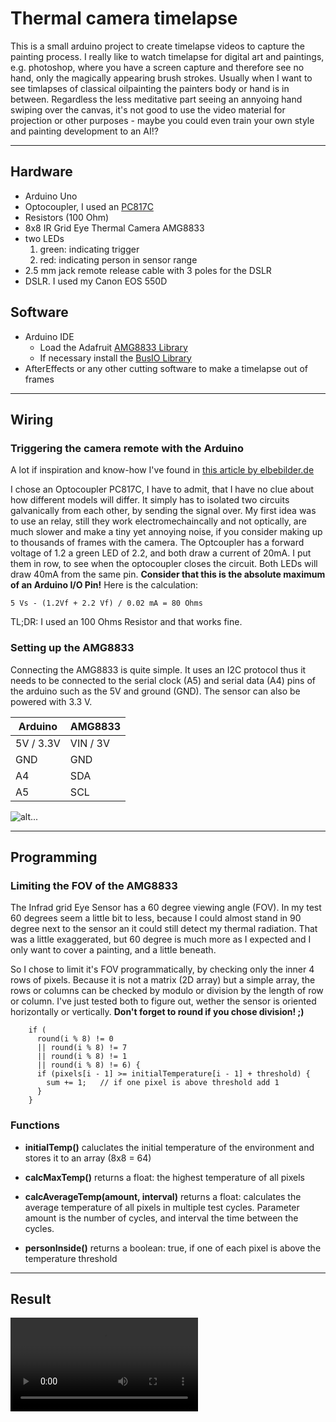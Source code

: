 

# Thermal camera timelapse

This is a small arduino project to create timelapse videos to capture the painting process.
I really like to watch timelapse for digital art and paintings, e.g. photoshop, where you have a screen capture and therefore see no hand, only the magically appearing brush strokes. Usually when I want to see timlapses of classical oilpainting the painters body or hand is in between. Regardless the less meditative part seeing an annyoing hand swiping over the canvas, it's not good to use the video material for projection or other purposes - maybe you could even train your own style and painting development to an AI!?

----

## Hardware

- Arduino Uno
- Optocoupler, I used an [PC817C](https://pdf1.alldatasheet.com/datasheet-pdf/view/43376/SHARP/PC817C.html)
- Resistors (100 Ohm)
- 8x8 IR Grid Eye Thermal Camera AMG8833
- two LEDs
	1. green: indicating trigger
	2. red: indicating person in sensor range
-  2.5 mm jack remote release cable with 3 poles for the DSLR
- DSLR. I used my Canon EOS 550D 

## Software

- Arduino IDE
  - Load the Adafruit  [AMG8833 Library](https://github.com/adafruit/Adafruit_AMG88xx)
  - If necessary install the [BusIO Library](https://github.com/adafruit/Adafruit_BusIO)
- AfterEffects or any other cutting software to make a timelapse out of frames

----

## Wiring

### Triggering the camera remote with the Arduino

A lot if inspiration and know-how I've found in [this article by elbebilder.de](  https://technik.elbebilder.de/2012/12/03/kamera-mit-arduino-fernsteuern/#:~:text=Dazu%20wird%20der%20Eingang%20des,Zeit%20auf%20HIGH%20geschaltet%20werden)

I chose an Optocoupler PC817C, I have to admit, that I have no clue about how different models will differ. It simply has to isolated two circuits galvanically from each other, by sending the signal over. My first idea was to use an relay, still they work electromechaincally and not optically, are much slower and make a tiny yet annoying noise, if you consider making up to thousands of frames with the camera. 
The Optcoupler has a forward voltage of 1.2 a green LED of 2.2, and both draw a current of 20mA. I put them in row, to see when the optocoupler closes the circuit. Both LEDs will draw 40mA from the same pin. **Consider that this is the absolute maximum of an Arduino I/O Pin!**
Here is the calculation:

```5 Vs - (1.2Vf + 2.2 Vf) / 0.02 mA = 80 Ohms```

TL;DR: I used an 100 Ohms Resistor and that works fine.

### Setting up the AMG8833

Connecting the AMG8833 is quite simple. It uses an I2C protocol thus it needs to be connected to the serial clock (A5) and serial data (A4) pins of the arduino such as the 5V and ground (GND). The sensor can also be powered with 3.3 V.


| Arduino   | AMG8833  |
| --------- | -------- |
| 5V / 3.3V | VIN / 3V |
| GND       | GND      |
| A4        | SDA      |
| A5        | SCL      |

![alt...](images/setup.jpg)

----

## Programming

### Limiting the FOV of the AMG8833

The Infrad grid Eye Sensor has a 60 degree viewing angle (FOV). In my test 60 degrees seem a little bit to less, because I could almost stand in 90 degree next to the sensor an it could still detect my thermal radiation. That was a little exaggerated, but 60 degree is much more as I expected and I only want to cover a painting, and a little beneath. 

So I chose to limit it's FOV programmatically, by checking only the inner 4 rows of pixels. Because it is not a matrix (2D array) but a simple array, the rows or columns can be checked by modulo or division by the length of row or column. I've just tested both to figure out, wether the sensor is oriented horizontally or vertically. **Don't forget to round if you chose division! ;)**

```
    if (
      round(i % 8) != 0
      || round(i % 8) != 7
      || round(i % 8) != 1
      || round(i % 8) != 6) {
      if (pixels[i - 1] >= initialTemperature[i - 1] + threshold) {
        sum += 1;   // if one pixel is above threshold add 1
      }
    }
```

### Functions

- **initialTemp()**
  caluclates the initial temperature of the environment and stores it to an array (8x8 = 64)
  
- **calcMaxTemp()**
  returns a float: the highest temperature of all pixels
  
- **calcAverageTemp(amount, interval)**
  returns a float: calculates the average temperature of all pixels in multiple test cycles. Parameter amount is the number of cycles, and interval the time between the cycles.
  
- **personInside()**
  returns a boolean: true, if one of each pixel is above the temperature threshold

----

## Result

<video src='https://vimeo.com/manage/videos/679763089'/>

